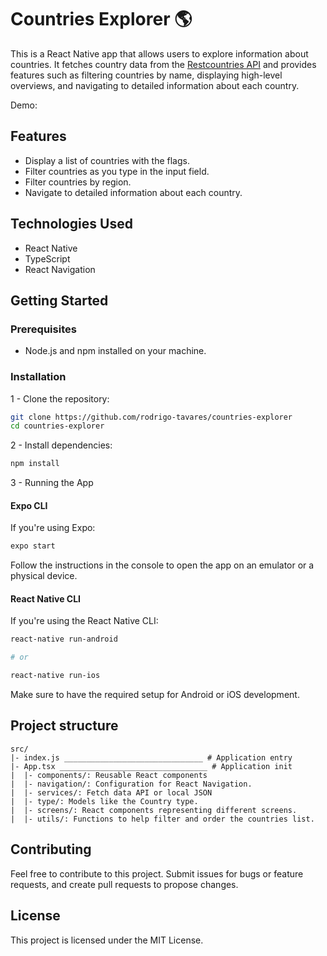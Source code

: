 # Countries Explorer 🌎

This is a React Native app that allows users to explore information about countries. It fetches country data from the [Restcountries API](https://restcountries.com/) and provides features such as filtering countries by name, displaying high-level overviews, and navigating to detailed information about each country.

Demo: 

## Features

- Display a list of countries with the flags.
- Filter countries as you type in the input field.
- Filter countries by region.
- Navigate to detailed information about each country.

## Technologies Used

- React Native
- TypeScript
- React Navigation

## Getting Started

### Prerequisites

- Node.js and npm installed on your machine.

### Installation

1 - Clone the repository:

```bash
git clone https://github.com/rodrigo-tavares/countries-explorer
cd countries-explorer
```

2 - Install dependencies:

```bash
npm install
```

3 - Running the App

#### Expo CLI

If you're using Expo:

```bash
expo start
```

Follow the instructions in the console to open the app on an emulator or a physical device.

#### React Native CLI

If you're using the React Native CLI:

```bash
react-native run-android

# or

react-native run-ios
```

Make sure to have the required setup for Android or iOS development.

## Project structure

```text
src/
|- index.js _______________________________ # Application entry
|- App.tsx _________________________________ # Application init
|  |- components/: Reusable React components
|  |- navigation/: Configuration for React Navigation.
|  |- services/: Fetch data API or local JSON
|  |- type/: Models like the Country type.
|  |- screens/: React components representing different screens.
|  |- utils/: Functions to help filter and order the countries list.
```

## Contributing

Feel free to contribute to this project. Submit issues for bugs or feature requests, and create pull requests to propose changes.

## License

This project is licensed under the MIT License.
